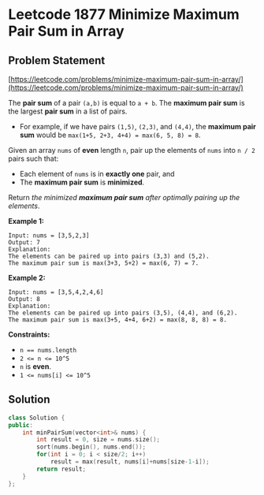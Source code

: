 # Leetcode 1877 Minimize Maximum Pair Sum in Array

## Problem Statement

[https://leetcode.com/problems/minimize-maximum-pair-sum-in-array/](https://leetcode.com/problems/minimize-maximum-pair-sum-in-array/)

The **pair sum** of a pair `(a,b)` is equal to `a + b`. The **maximum pair sum** is the largest **pair sum** in a list of pairs.

* For example, if we have pairs `(1,5)`, `(2,3)`, and `(4,4)`, the **maximum pair sum** would be `max(1+5, 2+3, 4+4) = max(6, 5, 8) = 8`.

Given an array `nums` of **even** length `n`, pair up the elements of `nums` into `n / 2` pairs such that:

* Each element of `nums` is in **exactly one** pair, and
* The **maximum pair sum** is **minimized**.

Return _the minimized **maximum pair sum** after optimally pairing up the elements_.

**Example 1:**

```text
Input: nums = [3,5,2,3]
Output: 7
Explanation: 
The elements can be paired up into pairs (3,3) and (5,2).
The maximum pair sum is max(3+3, 5+2) = max(6, 7) = 7.
```

**Example 2:**

```text
Input: nums = [3,5,4,2,4,6]
Output: 8
Explanation: 
The elements can be paired up into pairs (3,5), (4,4), and (6,2).
The maximum pair sum is max(3+5, 4+4, 6+2) = max(8, 8, 8) = 8.
```

**Constraints:**

* `n == nums.length`
* `2 <= n <= 10^5`
* `n` is **even**.
* `1 <= nums[i] <= 10^5`

## Solution

```cpp
class Solution {
public:
    int minPairSum(vector<int>& nums) {
        int result = 0, size = nums.size();
        sort(nums.begin(), nums.end());
        for(int i = 0; i < size/2; i++)
            result = max(result, nums[i]+nums[size-1-i]);
        return result;
    }
};
```

